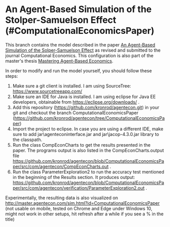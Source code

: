 # An Agent-Based Simulation of the Stolper-Samuelson Effect (#ComputationalEconomicsPaper)

This branch contains the model described in the paper [An Agent-Based Simulation of the Solper-Samuelson Effect](http://master.agentecon.com/draft.pdf) as revised and submitted to the journal Computational Economics. This configuration is also part of the master's thesis [Mastering Agent-Based Economics](http://master.agentecon.com/thesis.pdf).

In order to modify and run the model yourself, you should follow these steps:

1. Make sure a git client is installed. I am using SourceTree: https://www.sourcetreeapp.com/
2. Make sure an IDE for Java is installed. I am using eclipse for Java EE developers, obtainable from https://eclipse.org/downloads/ .
3. Add this repository (https://github.com/kronrod/agentecon.git) in your git and checkout the branch ComputationalEconomicsPaper (https://github.com/kronrod/agentecon/tree/ComputationalEconomicsPaper)
4. Import the project to eclipse. In case you are using a different IDE, make sure to add jar\agenteconinterface.jar and jar\jacop-4.3.0.jar library to the classpath.
5. Run the class CompEconCharts to get the results presented in the paper. The programs output is also listed in the CompEconCharts.output file https://github.com/kronrod/agentecon/blob/ComputationalEconomicsPaper/src/com/agentecon/CompEconCharts.out .
6. Run the class ParameterExploration2 to run the accuracy test mentioned in the beginning of the Results section. It produces output: https://github.com/kronrod/agentecon/blob/ComputationalEconomicsPaper/src/com/agentecon/verification/ParameterExploration2.out .

Experimentally, the resulting data is also visualized on http://master.agentecon.com/sim.html?id=ComputationalEconomicsPaper (not usable on mobile, tested on Chrome and Edge under Windows 10, might not work in other setups, hit refresh after a while if you see a % in the title)